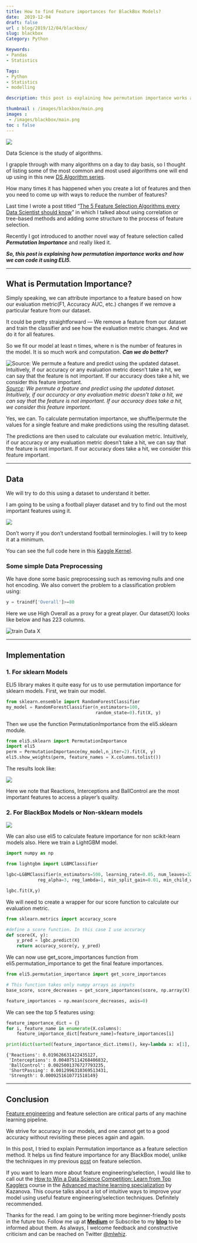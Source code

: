 ```yaml
---
title: How to find Feature importances for BlackBox Models?
date:  2019-12-04
draft: false
url : blog/2019/12/04/blackbox/
slug: blackbox
Category: Python

Keywords:
- Pandas
- Statistics

Tags: 
- Python
- Statistics
- modelling

description: this post is explaining how permutation importance works and how we can code it using ELI5

thumbnail : /images/blackbox/main.png
images :
 - /images/blackbox/main.png
toc : false
---
```

![](/images/blackbox/main.png)

Data Science is the study of algorithms.

I grapple through with many algorithms on a day to day basis, so I thought of listing some of the most common and most used algorithms one will end up using in this new [DS Algorithm series](https://towardsdatascience.com/tagged/ds-algorithms).

How many times it has happened when you create a lot of features and then you need to come up with ways to reduce the number of features?

Last time I wrote a post titled “[The 5 Feature Selection Algorithms every Data Scientist should know](https://towardsdatascience.com/the-5-feature-selection-algorithms-every-data-scientist-need-to-know-3a6b566efd2)” in which I talked about using correlation or tree-based methods and adding some structure to the process of feature selection.

Recently I got introduced to another novel way of feature selection called ***Permutation Importance*** and really liked it.

***So, this post is explaining how permutation importance works and how we can code it using ELI5.***

---

## What is Permutation Importance?

Simply speaking, we can attribute importance to a feature based on how our evaluation metric(F1, Accuracy AUC, etc.) changes if we remove a particular feature from our dataset.

It could be pretty straightforward — We remove a feature from our dataset and train the classifier and see how the evaluation metric changes. And we do it for all features.

So we fit our model at least n times, where n is the number of features in the model. It is so much work and computation. ***Can we do better?***

![[Source](https://www.kaggle.com/dansbecker/permutation-importance): We permute a feature and predict using the updated dataset. Intuitively, if our accuracy or any evaluation metric doesn’t take a hit, we can say that the feature is not important. If our accuracy does take a hit, we consider this feature important.](/images/blackbox/0.png)*[Source](https://www.kaggle.com/dansbecker/permutation-importance): We permute a feature and predict using the updated dataset. Intuitively, if our accuracy or any evaluation metric doesn’t take a hit, we can say that the feature is not important. If our accuracy does take a hit, we consider this feature important.*

Yes, we can. To calculate permutation importance, we shuffle/permute the values for a single feature and make predictions using the resulting dataset.

The predictions are then used to calculate our evaluation metric. Intuitively, if our accuracy or any evaluation metric doesn’t take a hit, we can say that the feature is not important. If our accuracy does take a hit, we consider this feature important.

---

## Data

We will try to do this using a dataset to understand it better.

I am going to be using a football player dataset and try to find out the most important features using it.

![](/images/blackbox/1.png)

Don’t worry if you don’t understand football terminologies. I will try to keep it at a minimum.

You can see the full code here in this [Kaggle Kernel](https://www.kaggle.com/mlwhiz/permutation-feature-selection-using-football-data).

### Some simple Data Preprocessing

We have done some basic preprocessing such as removing nulls and one hot encoding. We also convert the problem to a classification problem using:

```py
y = traindf['Overall']>=80
```
Here we use High Overall as a proxy for a great player. Our dataset(X) looks like below and has 223 columns.

![train Data X](/images/blackbox/2.png)

---

## Implementation

### 1. For sklearn Models

ELI5 library makes it quite easy for us to use permutation importance for sklearn models. First, we train our model.
```py
from sklearn.ensemble import RandomForestClassifier
my_model = RandomForestClassifier(n_estimators=100,
                                  random_state=0).fit(X, y)
```

Then we use the function PermutationImportance from the eli5.sklearn module.

```py
from eli5.sklearn import PermutationImportance
import eli5
perm = PermutationImportance(my_model,n_iter=2).fit(X, y)
eli5.show_weights(perm, feature_names = X.columns.tolist())
```

The results look like:

![](/images/blackbox/3.png)

Here we note that Reactions, Interceptions and BallControl are the most important features to access a player’s quality.

### 2. For BlackBox Models or Non-sklearn models

![](/images/blackbox/4.png)

We can also use eli5 to calculate feature importance for non scikit-learn models also. Here we train a LightGBM model.

```py
import numpy as np

from lightgbm import LGBMClassifier

lgbc=LGBMClassifier(n_estimators=500, learning_rate=0.05, num_leaves=32, colsample_bytree=0.2,
            reg_alpha=3, reg_lambda=1, min_split_gain=0.01, min_child_weight=40)

lgbc.fit(X,y)
```

We will need to create a wrapper for our score function to calculate our evaluation metric.

```py
from sklearn.metrics import accuracy_score

#define a score function. In this case I use accuracy
def score(X, y):
    y_pred = lgbc.predict(X)
    return accuracy_score(y, y_pred)
```
We can now use get_score_importances function from eli5.permutation_importance to get the final feature importances.

```py
from eli5.permutation_importance import get_score_importances

# This function takes only numpy arrays as inputs
base_score, score_decreases = get_score_importances(score, np.array(X), y)

feature_importances = np.mean(score_decreases, axis=0)
```
We can see the top 5 features using:
```py
feature_importance_dict = {}
for i, feature_name in enumerate(X.columns):
    feature_importance_dict[feature_name]=feature_importances[i]

print(dict(sorted(feature_importance_dict.items(), key=lambda x: x[1], reverse=True)[:5]))
```

    {'Reactions': 0.019626631422435127,
     'Interceptions': 0.004075114268406832,
     'BallControl': 0.0025001376727793235,
     'ShortPassing': 0.0012996310369513431,
     'Strength': 0.0009251610771518149}

---

## Conclusion

[Feature engineering](https://towardsdatascience.com/the-hitchhikers-guide-to-feature-extraction-b4c157e96631) and feature selection are critical parts of any machine learning pipeline.

We strive for accuracy in our models, and one cannot get to a good accuracy without revisiting these pieces again and again.

In this post, I tried to explain Permutation importance as a feature selection method. It helps us find feature importance for any BlackBox model, unlike the techniques in my previous [post](https://towardsdatascience.com/the-5-feature-selection-algorithms-every-data-scientist-need-to-know-3a6b566efd2) on feature selection.

If you want to learn more about feature engineering/selection, I would like to call out the [How to Win a Data Science Competition: Learn from Top Kagglers](https://www.coursera.org/specializations/aml?siteID=lVarvwc5BD0-AqkGMb7JzoCMW0Np1uLfCA&utm_content=2&utm_medium=partners&utm_source=linkshare&utm_campaign=lVarvwc5BD0) course in the [Advanced machine learning specialization](https://www.coursera.org/specializations/aml?siteID=lVarvwc5BD0-AqkGMb7JzoCMW0Np1uLfCA&utm_content=2&utm_medium=partners&utm_source=linkshare&utm_campaign=lVarvwc5BD0) by Kazanova. This course talks about a lot of intuitive ways to improve your model using useful feature engineering/selection techniques. Definitely recommended.

Thanks for the read. I am going to be writing more beginner-friendly posts in the future too. Follow me up at [**Medium**](https://medium.com/@rahul_agarwal?source=post_page---------------------------) or Subscribe to my [**blog**](http://eepurl.com/dbQnuX?source=post_page---------------------------) to be informed about them. As always, I welcome feedback and constructive criticism and can be reached on Twitter [@mlwhiz](https://twitter.com/MLWhiz?source=post_page---------------------------).
